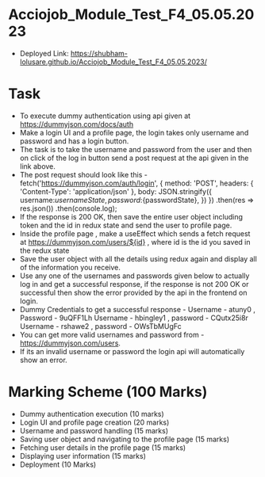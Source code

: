 # Acciojob_Module_Test_F4_05.05.2023
- Deployed Link: https://shubham-lolusare.github.io/Acciojob_Module_Test_F4_05.05.2023/

# Task
- To execute dummy authentication using api given at https://dummyjson.com/docs/auth
- Make a login UI and a profile page, the login takes only username and password and has a login button.
- The task is to take the username and password from the user and then on click of the log in button send a post request at the api given in the link above.
- The post request should look like this -
  fetch('https://dummyjson.com/auth/login', {
  method: 'POST',
  headers: { 'Content-Type': 'application/json' },
  body: JSON.stringify({
  username:${usernameState},
  password:${passwordState},
  })
 }) 
 .then(res => res.json())
 .then(console.log);
- If the response is 200 OK, then save the entire user object including token and the id in redux state and send the user to profile page.
- Inside the profile page , make a useEffect which sends a fetch request at https://dummyjson.com/users/${id} , where id is the id you saved in the redux state
- Save the user object with all the details using redux again and display all of the information you receive.
- Use any one of the usernames and passwords given below to actually log in and get a successful response, if the response is not 200 OK or successful then show the error provided by the api in the frontend on login.
- Dummy Credentials to get a successful response - Username - atuny0 , Password - 9uQFF1Lh
  Username - hbingley1 , password - CQutx25i8r
  Username - rshawe2 , password - OWsTbMUgFc
- You can get more valid usernames and password from - https://dummyjson.com/users.
- If its an invalid username or password the login api will automatically show an error.

# Marking Scheme (100 Marks)
- Dummy authentication execution (10 marks)
- Login UI and profile page creation (20 marks)
- Username and password handling (15 marks)
- Saving user object and navigating to the profile page (15 marks)
- Fetching user details in the profile page (15 marks)
- Displaying user information (15 marks)
- Deployment (10 Marks)
